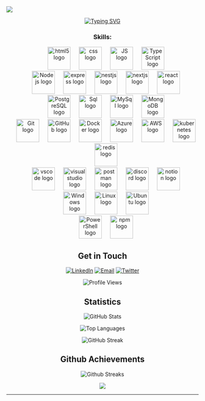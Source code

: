 <!-- <img src="images/banner.png"/> -->

<img src="https://readme-typing-svg.demolab.com/?lines=Hello+Advanturer+!;Welcome+to+my+world.;I+hope+you+will+enjoy+your+stay+and+my+code.;but+be+careful+of+the+bugs,+there+are+everywhere!;Good+luck+!&font=Press%20Start%202P&width=900&height=50&duration=4000&pause=1000">

<!-- <img src="images/gnome.gif" alt="side Gif" height="200"/> -->
<!-- 
<h1 align= "center"><b>Salve Folks! 👾, Here is Eldeeb 💀</b></h1>

<div align="center">
A <strong>Back-End Developer</strong> and <strong>Database Management</strong>.
</div>
<br>
<div align="center">
<p> Build robust, scalable, and efficient systems with passion. I specialize in creating clean and optimized back-end solutions, with a focus on performance and reliability. </p>
</div>
-->

<div align= "center">


[![Typing SVG](https://readme-typing-svg.demolab.com?font=Aref+Ruqaa&size=66&letterSpacing=&duration=3000&pause=1000&color=F70D0D&center=true&vCenter=true&width=600&height=100&lines=%D8%A7%D9%84%D8%AF%D9%8A%D8%A8)](https://git.io/typing-svg)




###

<div align="center"  >

### Skills:

<div align="center">
    <img width="14" />
    <img src="https://skillicons.dev/icons?i=html" height="60" alt="html5 logo" />
    <img width="14" />
    <img src="https://skillicons.dev/icons?i=css" height="60" alt="css logo" />
    <img width="14" />
    <img src="https://skillicons.dev/icons?i=js" height="60" alt="JS logo" />
    <img width="14" />
    <img src="https://skillicons.dev/icons?i=ts" height="60" alt="TypeScript logo" />
<!--     <img width="14" />
    <img src="https://skillicons.dev/icons?i=cs" height="60" alt="C# logo" /> -->
</div>

<div align="center">
<!--     <img width="14" />
    <img src="https://skillicons.dev/icons?i=dotnet" height="60" alt=".NET Core logo" /> -->
    <img width="14" />
    <img src="https://skillicons.dev/icons?i=nodejs" height="60" alt="Node js logo" />
    <img width="14" />
    <img src="https://skillicons.dev/icons?i=express" height="60" alt="express logo" />
    <img width="14" />
    <img src="https://skillicons.dev/icons?i=nestjs" height="60" alt="nestjs logo" />
    <img width="14" />
    <img src="https://skillicons.dev/icons?i=nextjs" height="60" alt="nextjs logo" />
    <img width="14" />
    <img src="https://skillicons.dev/icons?i=react" height="60" alt="react logo" />
</div>

<div align="center">
    <img width="14" />
    <img src="https://skillicons.dev/icons?i=postgres" height="60" alt="PostgreSQL logo" />
    <img width="14" />
    <img src="https://skillicons.dev/icons?i=sqlite" height="60" alt="Sql logo" />
    <img width="14" />
    <img src="https://skillicons.dev/icons?i=mysql" height="60" alt="MySql logo" />
    <img width="14" />
    <img src="https://skillicons.dev/icons?i=mongodb" height="60" alt="MongoDB logo" />
</div>

<div align="center">
    <img width="14" />
    <img src="https://skillicons.dev/icons?i=git" height="60" alt="Git logo" />
    <img width="14" />
    <img src="https://skillicons.dev/icons?i=github" height="60" alt="GitHub logo" />
    <img width="14" />
    <img src="https://skillicons.dev/icons?i=docker" height="60" alt="Docker logo" />
    <img width="14" />
    <img src="https://skillicons.dev/icons?i=azure" height="60" alt="Azure logo" />
    <img width="14" />
    <img src="https://skillicons.dev/icons?i=aws" height="60" alt="AWS logo" />
    <img width="14" />
    <img src="https://skillicons.dev/icons?i=kubernetes" height="60" alt="kubernetes logo" />
    <img width="14" />
    <img src="https://skillicons.dev/icons?i=redis" height="60" alt="redis logo" />
</div>

<div align="center">
    <img width="14" />
    <img src="https://skillicons.dev/icons?i=vscode" height="60" alt="vscode logo" />
    <img width="14" />
    <img src="https://skillicons.dev/icons?i=visualstudio" height="60" alt="visualstudio logo" />
    <img width="14" />
    <img src="https://skillicons.dev/icons?i=postman" height="60" alt="postman logo" />
    <img width="14" />
    <img src="https://skillicons.dev/icons?i=discord" height="60" alt="discord logo" />
    <img width="14" />
    <img src="https://skillicons.dev/icons?i=notion" height="60" alt="notion logo" />
</div>

<div align="center">
    <img width="14" />
    <img src="https://skillicons.dev/icons?i=windows" height="60" alt="Windows logo" />
    <img width="14" />
    <img src="https://skillicons.dev/icons?i=linux" height="60" alt="Linux logo" />
    <img width="14" />
    <img src="https://skillicons.dev/icons?i=ubuntu" height="60" alt="Ubuntu logo" />
</div>

<div align="center">
    <img width="14" />
    <img src="https://skillicons.dev/icons?i=powershell" height="60" alt="PowerShell logo" />
    <img width="14" />
    <img src="https://skillicons.dev/icons?i=npm" height="60" alt="npm logo" />
</div>

<!--
# 🚀 My Portfolio

👋 Welcome to my personal portfolio. Check out my work and projects by visiting my Portfolio Website:

<a href="https://ziadsharara.github.io/Portfolio/" target="_blank">
  <button style="
    background: linear-gradient(135deg, #FF6347, #FF4500); 
    color: white; 
    font-size: 20px; 
    font-weight: bold; 
    padding: 16px 32px; 
    border-radius: 50px; 
    border: none; 
    transition: transform 0.3s ease, box-shadow 0.3s ease;
    cursor: pointer;
  ">
    🌐 Visit My Portfolio
  </button>
</a>

-->




## Get in Touch
[![LinkedIn](https://img.shields.io/badge/LinkedIn-0077B5?style=for-the-badge&logo=linkedin&logoColor=white)](https://www.linkedin.com/in/ziad-sharara)
[![Email](https://img.shields.io/badge/Email-D14836?style=for-the-badge&logo=gmail&logoColor=white)](mailto:ziad.shararaa@gmail.com)
[![Twitter](https://img.shields.io/badge/Twitter-1DA1F2?style=for-the-badge&logo=twitter&logoColor=white)](https://x.com/eldeeb0x)

![Profile Views](https://komarev.com/ghpvc/?username=ziadsharara&color=brightgreen)


## Statistics 
 ![GitHub Stats](https://github-readme-stats.vercel.app/api?username=ziadsharara&show_icons=true&theme=radical)  

 ![Top Languages](https://github-readme-stats.vercel.app/api/top-langs/?username=ziadsharara&theme=vision-friendly-dark)

![GitHub Streak](https://github-readme-streak-stats.herokuapp.com/?user=ziadsharara&theme=vision-friendly-dark)


## Github Achievements

![Github Streaks](https://github-profile-trophy.vercel.app/?username=SPiercer&theme=tokyonight&row=1&column=8)

<p align="center"><img src= 'https://capsule-render.vercel.app/api?type=rect&color=gradient&height=2.5'/></p>




</div>

---
<!--
## Get in Touch
[![LinkedIn](https://img.shields.io/badge/LinkedIn-0077B5?style=for-the-badge&logo=linkedin&logoColor=white)](https://www.linkedin.com/in/ziad-sharara/)
[![Email](https://img.shields.io/badge/Email-D14836?style=for-the-badge&logo=gmail&logoColor=white)](mailto:ziad.shararaa@gmail.com)
[![Twitter](https://img.shields.io/badge/Twitter-1DA1F2?style=for-the-badge&logo=twitter&logoColor=white)](https://x.com/eldeeb0x)

![Profile Views](https://komarev.com/ghpvc/?username=ziadsharara&color=brightgreen)
-->
